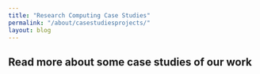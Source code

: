 ```yaml
---
title: "Research Computing Case Studies"
permalink: "/about/casestudiesprojects/"
layout: blog
---
```


## Read more about some case studies of our work
<br>
